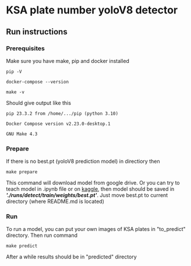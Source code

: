 # KSA plate number yoloV8 detector

## Run instructions
### Prerequisites
Make sure you have make, pip and docker installed
````
pip -V
````
````
docker-compose --version
````
````
make -v
````
Should give output like this
````
pip 23.3.2 from /home/.../pip (python 3.10)
````
````
Docker Compose version v2.23.0-desktop.1
````
````
GNU Make 4.3
````

### Prepare
If there is no best.pt (yoloV8 prediction model) in directiory then
````
make prepare
````
This command will download model from google drive.
Or you can try to teach model in .ipynb file or on [kaggle](https://www.kaggle.com/code/timurbikbulatov/ksa-plates-yolo/notebook), then model should be saved in ***'./runs/detect/train/weights/best.pt'***.
Just move best.pt to current directory (where README.md is located)

### Run

To run a model, you can put your own images of KSA plates in "to_predict" directory.
Then run command
````
make predict
````
After a while results should be in "predicted" directory
